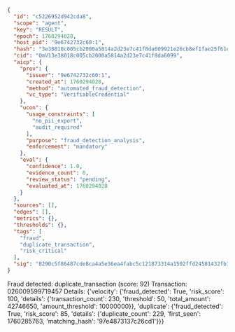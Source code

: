 ```json
{
  "id": "c5226952d942cda8",
  "scope": "agent",
  "key": "RESULT",
  "epoch": 1760294028,
  "host_pid": "9e6742732c60:1",
  "hash": "3e38018c005cb2000a5814a2d23e7c41f8da609921e26cb8ef1fae25f61e9476",
  "cid": "QmV13e38018c005cb2000a5814a2d23e7c41f8da6099",
  "aicp": {
    "prov": {
      "issuer": "9e6742732c60:1",
      "created_at": 1760294028,
      "method": "automated_fraud_detection",
      "vc_type": "VerifiableCredential"
    },
    "ucon": {
      "usage_constraints": [
        "no_pii_export",
        "audit_required"
      ],
      "purpose": "fraud_detection_analysis",
      "enforcement": "mandatory"
    },
    "eval": {
      "confidence": 1.0,
      "evidence_count": 0,
      "review_status": "pending",
      "evaluated_at": 1760294028
    }
  },
  "sources": [],
  "edges": [],
  "metrics": {},
  "thresholds": {},
  "tags": [
    "fraud",
    "duplicate_transaction",
    "risk_critical"
  ],
  "sig": "8290c5f86487cde8ca4a5e36ea4fabc5c121873314a1502ffd24581432fb1e60"
}
```

Fraud detected: duplicate_transaction (score: 92)
Transaction: 026009599719457
Details: {'velocity': {'fraud_detected': True, 'risk_score': 100, 'details': {'transaction_count': 230, 'threshold': 50, 'total_amount': 42746650, 'amount_threshold': 10000000}}, 'duplicate': {'fraud_detected': True, 'risk_score': 85, 'details': {'duplicate_count': 229, 'first_seen': 1760285763, 'matching_hash': '97e4873137c26cd1'}}}